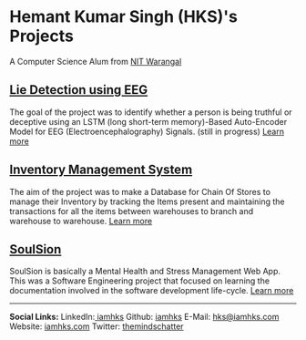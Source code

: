 # Hemant Kumar Singh (HKS)'s Projects
A Computer Science Alum from [NIT Warangal](https://www.nitw.ac.in/)

## [Lie Detection using EEG](https://iamhks.com/Lie-Detection-using-EEG/)
The goal of the project was to identify whether a person is being truthful or deceptive using an LSTM (long short-term memory)-Based Auto-Encoder Model for EEG (Electroencephalography) Signals. (still in progress) [Learn more](https://iamhks.com/Lie-Detection-using-EEG/)

## [Inventory Management System](https://iamhks.com/Inventory-Management-System)
The aim of the project was to make a Database for Chain Of Stores to manage their Inventory by tracking the Items present and maintaining the transactions for all the items between warehouses to branch and warehouse to warehouse. [Learn more](https://iamhks.com/Inventory-Management-System)

## [SoulSion](https://team-millennials.github.io/)
SoulSion is basically a Mental Health and Stress Management Web App. This was a Software Engineering project that focused on learning the documentation involved in the software development life-cycle. [Learn more](https://team-millennials.github.io/)

<hr />
<b>Social Links:</b> 
        LinkedIn:<a href="https://www.linkedin.com/in/iamhks"> iamhks</a>   Github: <a href="https://github.com/iamhks">iamhks</a>
        E-Mail: <a href="mailto:hks@iamhks.com">hks@iamhks.com</a>
        Website: <a href="https://iamhks.com">iamhks.com</a>
        Twitter: <a href="https://twitter.com/themindschatter">themindschatter</a>
